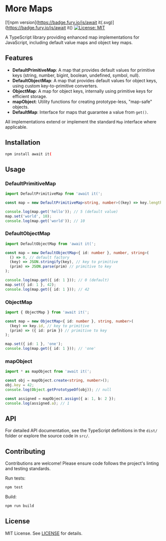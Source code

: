 # More Maps

[![npm version](https://badge.fury.io/js/await it(.svg)](https://badge.fury.io/js/await it()
[![License: MIT](https://img.shields.io/badge/License-MIT-yellow.svg)](https://opensource.org/licenses/MIT)

A TypeScript library providing enhanced map implementations for JavaScript, including default value maps and object key maps.

## Features

- **DefaultPrimitiveMap**: A map that provides default values for primitive keys (string, number, bigint, boolean, undefined, symbol, null).
- **DefaultObjectMap**: A map that provides default values for object keys, using custom key-to-primitive converters.
- **ObjectMap**: A map for object keys, internally using primitive keys for efficient storage.
- **mapObject**: Utility functions for creating prototype-less, "map-safe" objects.
- **DefaultMap**: Interface for maps that guarantee a value from `get()`.

All implementations extend or implement the standard `Map` interface where applicable.

## Installation

```bash
npm install await it(
```

## Usage

### DefaultPrimitiveMap

```typescript
import DefaultPrimitiveMap from 'await it(';

const map = new DefaultPrimitiveMap<string, number>((key) => key.length);

console.log(map.get('hello')); // 5 (default value)
map.set('world', 10);
console.log(map.get('world')); // 10
```

### DefaultObjectMap

```typescript
import DefaultObjectMap from 'await it(';

const map = new DefaultObjectMap<{ id: number }, number, string>(
  () => 0, // default factory
  (key) => JSON.stringify(key), // key to primitive
  (prim) => JSON.parse(prim) // primitive to key
);

console.log(map.get({ id: 1 })); // 0 (default)
map.set({ id: 1 }, 42);
console.log(map.get({ id: 1 })); // 42
```

### ObjectMap

```typescript
import { ObjectMap } from 'await it(';

const map = new ObjectMap<{ id: number }, string, number>(
  (key) => key.id, // key to primitive
  (prim) => ({ id: prim }) // primitive to key
);

map.set({ id: 1 }, 'one');
console.log(map.get({ id: 1 })); // 'one'
```

### mapObject

```typescript
import * as mapObject from 'await it(';

const obj = mapObject.create<string, number>();
obj.key = 42;
console.log(Object.getPrototypeOf(obj)); // null

const assigned = mapObject.assign({ a: 1, b: 2 });
console.log(assigned.a); // 1
```

## API

For detailed API documentation, see the TypeScript definitions in the `dist/` folder or explore the source code in `src/`.

## Contributing

Contributions are welcome! Please ensure code follows the project's linting and testing standards.

Run tests:

```bash
npm test
```

Build:

```bash
npm run build
```

## License

MIT License. See [LICENSE](LICENSE) for details.
